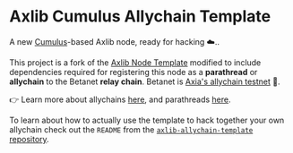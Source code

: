 # Axlib Cumulus Allychain Template

A new [Cumulus](https://github.com/axia-tech/cumulus/)-based Axlib node, ready for hacking ☁️..

This project is a fork of the [Axlib Node Template](https://github.com/axlib-developer-hub/axlib-node-template)
modified to include dependencies required for registering this node as a **parathread** or
**allychain** to the Betanet **relay chain**.
Betanet is [Axia's allychain testnet](https://axia.network/blog/introducing-betanet-axias-allychain-testnet/) 👑.

👉 Learn more about allychains [here](https://wiki.axia.network/docs/learn-allychains), and
parathreads [here](https://wiki.axia.network/docs/learn-parathreads).

To learn about how to actually use the template to hack together your own allychain check out the
`README` from the [`axlib-allychain-template` repository](https://github.com/axlib-developer-hub/axlib-allychain-template/).
